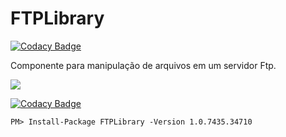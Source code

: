 # FTPLibrary

[![Codacy Badge](https://api.codacy.com/project/badge/Grade/2f31401700134e37b1735c53449baaa4)](https://app.codacy.com/manual/id4ni10/FTPLibrary?utm_source=github.com&utm_medium=referral&utm_content=id4ni10/FTPLibrary&utm_campaign=Badge_Grade_Dashboard)

Componente para manipulação de arquivos em um servidor Ftp.

<img src="https://travis-ci.org/id4ni10/FTPLibrary.svg?branch=master" />

[![Codacy Badge](https://app.codacy.com/project/badge/Grade/112dbae5fed64a619ead8bd60b2c443b)](https://www.codacy.com/manual/id4ni10/FTPLibrary?utm_source=github.com&amp;utm_medium=referral&amp;utm_content=id4ni10/FTPLibrary&amp;utm_campaign=Badge_Grade)

```PM> Install-Package FTPLibrary -Version 1.0.7435.34710```
